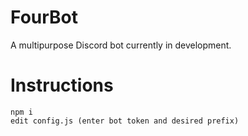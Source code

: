 # FourBot

A multipurpose Discord bot currently in development.

<h1>Instructions</h1>

```
npm i
edit config.js (enter bot token and desired prefix)
```
